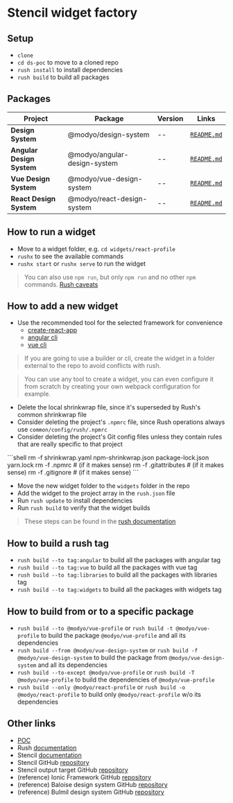 # Stencil widget factory

## Setup

+ `clone`
+ `cd ds-poc` to move to a cloned repo
+ `rush install` to install dependencies
+ `rush build` to build all packages

## Packages
| Project                   | Package                      | Version  | Links                                                    |
|---------------------------|------------------------------|----------|----------------------------------------------------------|
| **Design System**         | @modyo/design-system         | --       | [`README.md`](libraries/design-system/README.md)                   |
| **Angular Design System** | @modyo/angular-design-system | --       | [`README.md`](libraries/angular-design-system/README.md) |
| **Vue Design System**     | @modyo/vue-design-system     | --       | [`README.md`](libraries/vue-design-system/README.md)     |
| **React Design System**   | @modyo/react-design-system   | --       | [`README.md`](libraries/react-design-system/README.md)   |

## How to run a widget

+ Move to a widget folder, e.g. `cd widgets/react-profile`
+ `rushx` to see the available commands
+ `rushx start` or `rushx serve` to run the widget

> You can also use `npm run`, but only `npm run` and no other `npm` commands. [Rush caveats](https://rushjs.io/pages/developer/new_developer/#a-couple-caveats)

## How to add a new widget

+ Use the recommended tool for the selected framework for convenience
  + [create-react-app](https://reactjs.org/docs/create-a-new-react-app.html#create-react-app)
  + [angular cli](https://angular.io/cli)
  + [vue cli](https://cli.vuejs.org/guide/installation.html)
> If you are going to use a builder or cli, create the widget in a folder external to the repo to avoid conflicts with rush.

> You can use any tool to create a widget, you can even configure it from scratch by creating your own webpack configuration for example.

+ Delete the local shrinkwrap file, since it's superseded by Rush's common shrinkwrap file
+ Consider deleting the project's `.npmrc` file, since Rush operations always use `common/config/rush/.npmrc`
+ Consider deleting the project's Git config files unless they contain rules that are really specific to that project

´´´shell
rm -f shrinkwrap.yaml npm-shrinkwrap.json package-lock.json yarn.lock
rm -f .npmrc          # (if it makes sense)
rm -f .gitattributes  # (if it makes sense)
rm -f .gitignore      # (if it makes sense)
´´´

+ Move the new widget folder to the `widgets` folder in the repo
+ Add the widget to the project array in the `rush.json` file
+ Run `rush update` to install dependencies
+ Run `rush build` to verify that the widget builds

> These steps can be found in the [rush documentation](https://rushjs.io/pages/maintainer/add_to_repo/#step-4-add-your-first-project)

## How to build a rush tag

+ `rush build --to tag:angular` to build all the packages with angular tag
+ `rush build --to tag:vue` to build all the packages with vue tag
+ `rush build --to tag:libraries` to build all the packages with libraries tag
+ `rush build --to tag:widgets` to build all the packages with widgets tag

## How to build from or to a specific package

+ `rush build --to @modyo/vue-profile` or `rush build -t @modyo/vue-profile` to build the package `@modyo/vue-profile` and all its dependencies
+ `rush build --from @modyo/vue-design-system` or `rush build -f @modyo/vue-design-system` to build the package from `@modyo/vue-design-system` and all its dependencies
+ `rush build --to-except @modyo/vue-profile` or `rush build -T @modyo/vue-profile` to build the dependencies of `@modyo/vue-profile`
+ `rush build --only @modyo/react-profile` or `rush build -o @modyo/react-profile` to build only `@modyo/react-profile` w/o its dependencies

## Other links

+ [POC](POC.md)
+ Rush [documentation](https://rushjs.io/pages/intro/get_started/)
+ Stencil [documentation](https://stenciljs.com/docs/overview)
+ Stencil GitHub [repository](https://github.com/ionic-team/stencil)
+ Stencil output target GitHub [repository](https://github.com/ionic-team/stencil-ds-output-targets)
+ (reference) Ionic Framework GitHub [repository](https://github.com/ionic-team/ionic-framework)
+ (reference) Baloise design system GitHub [repository](https://github.com/baloise/design-system)
+ (reference) Bulmil design system GitHub [repository](https://github.com/Gomah/bulmil)
